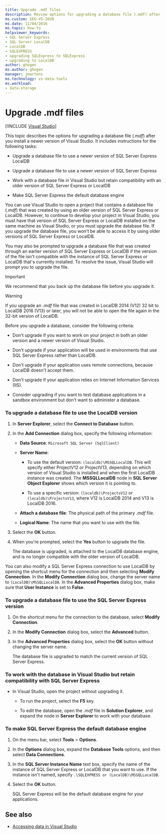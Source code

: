 ```yaml
---
title: Upgrade .mdf files
description: Review options for upgrading a database file (.mdf) after you install a newer version of Visual Studio.
ms.custom: SEO-VS-2020
ms.date: 11/04/2016
ms.topic: how-to
helpviewer_keywords:
- SQL Server Express
- SQL Server LocalDB
- LocalDB
- SQLEXPRESS
- upgrading SQLExpress to SQLExpress
- upgrading to LocalDB
author: ghogen
ms.author: ghogen
manager: jmartens
ms.technology: vs-data-tools
ms.workload:
- data-storage
---
```

# Upgrade .mdf files

 [!INCLUDE [Visual Studio](~/includes/applies-to-version/vs-windows-only.md)]

This topic describes the options for upgrading a database file (*.mdf*) after you install a newer version of Visual Studio. It includes instructions for the following tasks:

- Upgrade a database file to use a newer version of SQL Server Express LocalDB

- Upgrade a database file to use a newer version of SQL Server Express

- Work with a database file in Visual Studio but retain compatibility with an older version of SQL Server Express or LocalDB

- Make SQL Server Express the default database engine

You can use Visual Studio to open a  project that contains a database file (*.mdf*) that was created by using an older version of SQL Server Express or LocalDB. However, to continue to develop your project in Visual Studio, you must have that version of SQL Server Express or LocalDB  installed on the same machine as Visual Studio, or you must upgrade the database file. If you upgrade the database file, you won't be able to access it by using older versions of SQL Server Express or LocalDB.

You may also be prompted to upgrade a database file that was created through an earlier version of SQL Server Express or LocalDB if the version of the file isn't compatible with the instance of SQL Server Express or LocalDB that's currently installed. To resolve the issue, Visual Studio will prompt you to upgrade the file.

> [!IMPORTANT]
> We recommend that you back up the database file before you upgrade it.

> [!WARNING]
> If you upgrade an *.mdf* file that was created in LocalDB 2014 (V12) 32 bit to LocalDB 2016 (V13) or later, you will not be able to open the file again in the 32-bit version of LocalDB.

Before you upgrade a database, consider the following criteria:

- Don't upgrade if you want to work on your project in both an older version and a newer version of Visual Studio.

- Don't upgrade if your application will be used in environments that use SQL Server Express rather than LocalDB.

- Don't upgrade if your application uses remote connections, because LocalDB doesn't accept them.

- Don't upgrade if your application relies on Internet Information Services (IIS).

- Consider upgrading if you want to test database applications in a sandbox environment but don't want to administer a database.

### To upgrade a database file to use the LocalDB version

1. In **Server Explorer**, select the **Connect to Database** button.

2. In the **Add Connection** dialog box, specify the following information:

    - **Data Source**: `Microsoft SQL Server (SqlClient)`

    - **Server Name**:

        - To use the default version: `(localdb)\MSSQLLocalDB`.  This will specify either ProjectV12 or ProjectV13, depending on which version of Visual Studio  is installed and when the first LocalDB instance was created. The **MSSQLLocalDB** node in **SQL Server Object Explorer** shows which version it is pointing to.

        - To use a specific version: `(localdb)\ProjectsV12` or `(localdb)\ProjectsV13`, where V12 is LocalDB 2014 and V13 is LocalDB 2016.

    - **Attach a database file**: The physical path of the primary *.mdf* file.

    - **Logical Name**: The name that you want to use with the file.

3. Select the **OK** button.

4. When you're prompted, select the **Yes** button to upgrade the file.

    The database is upgraded, is attached to the LocalDB database engine, and is no longer compatible with the older version of LocalDB.

You can also modify a SQL Server Express connection to use LocalDB by opening the shortcut menu for the connection and then selecting **Modify Connection**. In the **Modify Connection** dialog box, change the server name to `(LocalDB)\MSSQLLocalDB`. In the **Advanced Properties** dialog box, make sure that **User Instance** is set to **False**.

### To upgrade a database file to use the SQL Server Express version

1. On the shortcut menu for the connection to the database, select **Modify Connection**.

2. In the **Modify Connection** dialog box, select the **Advanced** button.

3. In the **Advanced Properties** dialog box, select the **OK** button without changing the server name.

    The database file is upgraded to match the current version of SQL Server Express.

### To work with the database in Visual Studio but retain compatibility with SQL Server Express

- In Visual Studio, open the project without upgrading it.

  - To run the project, select the **F5** key.

  - To edit the database, open the *.mdf* file in **Solution Explorer**, and expand the node in **Server Explorer** to work with your database.

### To make SQL Server Express the default database engine

1. On the menu bar, select **Tools** > **Options**.

2. In the **Options** dialog box, expand the **Database Tools** options, and then select **Data Connections**.

3. In the **SQL Server Instance Name** text box, specify the name of the instance of SQL Server Express or LocalDB that you want to use. If the instance isn't named, specify `.\SQLEXPRESS or (LocalDB)\MSSQLLocalDB`.

4. Select the **OK** button.

    SQL Server Express will be the default database engine for your applications.

## See also

- [Accessing data in Visual Studio](accessing-data-in-visual-studio.md)
